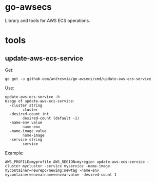 # go-awsecs

Library and tools for AWS ECS operations.

# tools

## update-aws-ecs-service

Get:

```
go get -u github.com/andresvia/go-awsecs/cmd/update-aws-ecs-service
```

Use:

```
update-aws-ecs-service -h
Usage of update-aws-ecs-service:
  -cluster string
    	cluster
  -desired-count int
    	desired-count (default -1)
  -name-env value
    	name-env
  -name-image value
    	name-image
  -service string
    	service
```

Example:

```
AWS_PROFILE=myprofile AWS_REGION=myregion update-aws-ecs-service -cluster mycluster -service myservice -name-image mycontainer=newrepo/newimg:newtag -name-env mycontainer=envvarname=envvarvalue -desired-count 1
```
